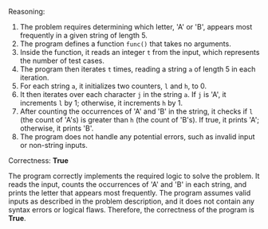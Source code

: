 Reasoning:

1. The problem requires determining which letter, 'A' or 'B', appears most frequently in a given string of length 5.
2. The program defines a function `func()` that takes no arguments.
3. Inside the function, it reads an integer `t` from the input, which represents the number of test cases.
4. The program then iterates `t` times, reading a string `a` of length 5 in each iteration.
5. For each string `a`, it initializes two counters, `l` and `h`, to 0.
6. It then iterates over each character `j` in the string `a`. If `j` is 'A', it increments `l` by 1; otherwise, it increments `h` by 1.
7. After counting the occurrences of 'A' and 'B' in the string, it checks if `l` (the count of 'A's) is greater than `h` (the count of 'B's). If true, it prints 'A'; otherwise, it prints 'B'.
8. The program does not handle any potential errors, such as invalid input or non-string inputs.

Correctness: **True**

The program correctly implements the required logic to solve the problem. It reads the input, counts the occurrences of 'A' and 'B' in each string, and prints the letter that appears most frequently. The program assumes valid inputs as described in the problem description, and it does not contain any syntax errors or logical flaws. Therefore, the correctness of the program is **True**.